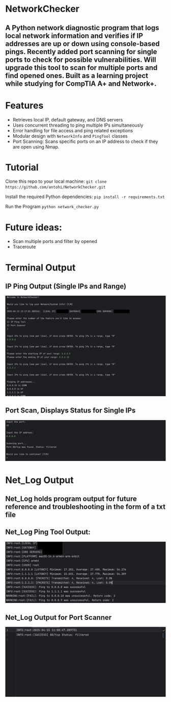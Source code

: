 # NetworkChecker

## A Python network diagnostic program that logs local network information and verifies if IP addresses are up or down using console-based pings. Recently added port scanning for single ports to check for possible vulnerabilities. Will upgrade this tool to scan for multiple ports and find opened ones. Built as a learning project while studying for CompTIA A+ and Network+.


# Features

- Retrieves local IP, default gateway, and DNS servers
- Uses concurrent threading to ping multiple IPs simultaneously
- Error handling for file access and ping related exceptions
- Modular design with `NetworkInfo` and `PingTool` classes
- Port Scanning: Scans specific ports on an IP address to check if they are open using Nmap.


# Tutorial

Clone this repo to your local machine:
`git clone https://github.com/antohi/NetworkChecker.git`

Install the required Python dependencies:
`pip install -r requirements.txt`

Run the Program
`python network_checker.py`

# Future ideas: 
- Scan multiple ports and filter by opened
- Traceroute
  
# Terminal Output 
## IP Ping Output (Single IPs and Range)
![Scan Results](Assets/Screenshots/CMLOutputPings.png)

## Port Scan, Displays Status for Single IPs 
![Scan Results](Assets/Screenshots/cml_port_scan.png)


# Net_Log Output
## Net_Log holds program output for future reference and troubleshooting in the form of a txt file

## Net_Log Ping Tool Output:
![Terminal View](Assets/Screenshots/Net_Log_Output_Pings.png)

## Net_Log Output for Port Scanner
![Terminal View](Assets/Screenshots/net_log_port_scan.png)

